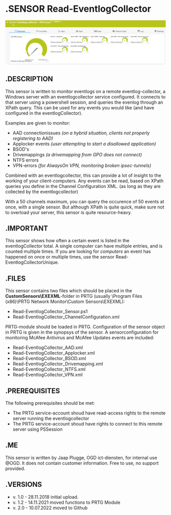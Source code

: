 # **.SENSOR** Read-EventlogCollector

![Screenshot header](https://github.com/jaapplugge/PRTG/blob/main/Sensors/Read-EventlogCollector/Screenshot_01.PNG)

## **.DESCRIPTION**

This sensor is written to monitor eventlogs on a remote eventlog-collector, a Windows server
with an eventlogcollector service configured. It connects to that server using a powershell
session, and queries the evenlog through an XPath query. This can be used for any events you
would like (and have configured in the eventlogCollector).

Examples are given to monitor:

* AAD connectionissues *(on a hybrid situation, clients not properly registering to AAD)*
* Applocker events *(user attempting to start a disallowed application)*
* BSOD's
* Drivemappings *(a drivemapping from GPO does not connect)*
* NTFS errors
* VPN-errors *(for AlwaysOn VPN, monitoring broken ipsec-tunnels)*

Combined with an eventlogcollector, this can provide a lot of insight to the working of your
client-computers. Any events can be read, based on XPath queries you define in the Channel
Configuration XML. (as long as they are collected by the eventlogcollector)

With a 50 channels maximum, you can query the occurence of 50 events at once, with a single sensor.
But although XPath is quite quick, make sure not to overload your server, this sensor is quite
resource-heavy.

## **.IMPORTANT**

This sensor shows how often a certain event is listed in the eventlogCollector total. A single
computer can have multiple entries, and is counted multiple times. If you are looking for *computers*
an event has happened on once or multiple times, use the sensor Read-EventlogCollectorUnique.

## **.FILES**

This sensor contains two files which should be placed in the **CustomSensors\EXEXML**-folder
in PRTG (usually \Program Files (x86)\PRTG Network Monitor\Custom Sensors\EXEXML):

* Read-EventlogCollector_Sensor.ps1
* Read-EventlogCollector_ChannelConfiguration.xml

PRTG-module should be loaded in PRTG.
Configuration of the sensor object in PRTG is given in the synopsys of the sensor.
A sensorconfiguration for monitoring McAfee Antivirus and McAfee Updates events are included:

* Read-EventlogCollector_AAD.xml
* Read-EventlogCollector_Applocker.xml
* Read-EventlogCollector_BSOD.xml
* Read-EventlogCollector_Drivemapping.xml
* Read-EventlogCollector_NTFS.xml
* Read-EventlogCollector_VPN.xml

## **.PREREQUISITES**

The following prerequisites should be met:

* The PRTG service-account shoud have read-access rights to the remote server running the eventlogcollector
* The PRTG service-account shoud have rights to connect to this remote server using PSSession

## **.ME**

This sensor is written by Jaap Plugge, OGD ict-diensten, for internal use @OGD.
It does not contain customer information. Free to use, no support provided.

## **.VERSIONS**

* v. 1.0 - 28.11.2018 initial upload.
* v. 1.2 - 14.11.2021 moved functions to PRTG Module
* v. 2.0 - 10.07.2022 moved to Github

